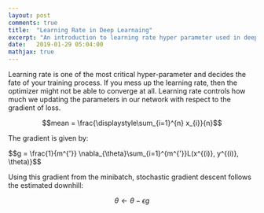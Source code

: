 ```yaml
---
layout: post
comments: true
title:  "Learning Rate in Deep Learnaing"
excerpt: "An introduction to learning rate hyper parameter used in deep neural network training. "
date:   2019-01-29 05:04:00
mathjax: true
---
```


Learning rate is one of the most critical hyper-parameter and decides the fate of your training process. If you mess up the learning rate, then the optimizer might not be able to converge at all. Learning rate controls how much we updating the parameters in our network with respect to the gradient of loss. 


$$mean = \frac{\displaystyle\sum_{i=1}^{n} x_{i}}{n}$$

The gradient is given by: 

$$g = \frac{1}{m^{'}} \nabla_{\theta}\sum_{i=1}^{m^{'}}L(x^{(i)}, y^{(i)}, \theta)}$$

Using this gradient from the minibatch, stochastic gradient descent follows the estimated downhill: 

$$\theta \leftarrow \theta - \epsilon g $$  

